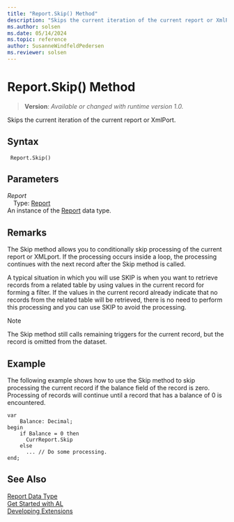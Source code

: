```yaml
---
title: "Report.Skip() Method"
description: "Skips the current iteration of the current report or XmlPort."
ms.author: solsen
ms.date: 05/14/2024
ms.topic: reference
author: SusanneWindfeldPedersen
ms.reviewer: solsen
---
```

[//]: # (START>DO_NOT_EDIT)
[//]: # (IMPORTANT:Do not edit any of the content between here and the END>DO_NOT_EDIT.)
[//]: # (Any modifications should be made in the .xml files in the ModernDev repo.)
# Report.Skip() Method
> **Version**: _Available or changed with runtime version 1.0._

Skips the current iteration of the current report or XmlPort.


## Syntax
```AL
 Report.Skip()
```
## Parameters
*Report*  
&emsp;Type: [Report](report-data-type.md)  
An instance of the [Report](report-data-type.md) data type.  


[//]: # (IMPORTANT: END>DO_NOT_EDIT)

## Remarks 
 
The Skip method allows you to conditionally skip processing of the current report or XMLport. If the processing occurs inside a loop, the processing continues with the next record after the Skip method is called.  

A typical situation in which you will use SKIP is when you want to retrieve records from a related table by using values in the current record for forming a filter. If the values in the current record already indicate that no records from the related table will be retrieved, there is no need to perform this processing and you can use SKIP to avoid the processing.

> [!NOTE]
> The Skip method still calls remaining triggers for the current record, but the record is omitted from the dataset.

## Example  
The following example shows how to use the Skip method to skip processing the current record if the balance field of the record is zero. Processing of records will continue until a record that has a balance of 0 is encountered.

```al
var
    Balance: Decimal;
begin
    if Balance = 0 then  
      CurrReport.Skip  
    else  
      ... // Do some processing.  
end;
```  

## See Also
[Report Data Type](report-data-type.md)  
[Get Started with AL](../../devenv-get-started.md)  
[Developing Extensions](../../devenv-dev-overview.md)